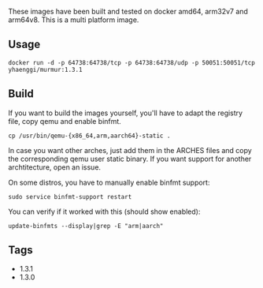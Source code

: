 These images have been built and tested on docker amd64, arm32v7 and arm64v8. This is a multi platform image.

## Usage ##

    docker run -d -p 64738:64738/tcp -p 64738:64738/udp -p 50051:50051/tcp yhaenggi/murmur:1.3.1

## Build ##

If you want to build the images yourself, you'll have to adapt the registry file, copy qemu and enable binfmt.

    cp /usr/bin/qemu-{x86_64,arm,aarch64}-static .

In case you want other arches, just add them in the ARCHES files and copy the corresponding qemu user static binary. If you want support for another archtitecture, open an issue.

On some distros, you have to manually enable binfmt support:

    sudo service binfmt-support restart

You can verify if it worked with this (should show enabled):

    update-binfmts --display|grep -E "arm|aarch"

## Tags ##
   * 1.3.1
   * 1.3.0

